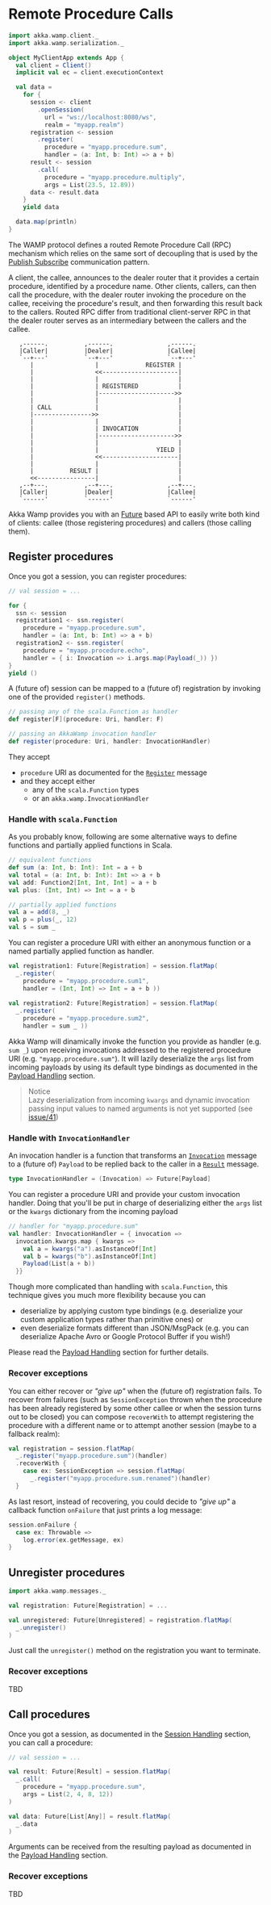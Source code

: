 # Remote Procedure Calls
```scala
import akka.wamp.client._
import akka.wamp.serialization._

object MyClientApp extends App {
  val client = Client()  
  implicit val ec = client.executionContext

  val data = 
    for {
      session <- client
        .openSession(
          url = "ws://localhost:8080/ws",
          realm = "myapp.realm")
      registration <- session
        .register(
          procedure = "myapp.procedure.sum",
          handler = (a: Int, b: Int) => a + b)
      result <- session
        .call(
          procedure = "myapp.procedure.multiply",
          args = List(23.5, 12.89))
      data <- result.data
    } 
    yield data

  data.map(println)
}
```

The WAMP protocol defines a routed Remote Procedure Call (RPC) mechanism which relies on the same sort of decoupling that is used by the [Publish Subscribe](../future/pubsub) communication pattern. 

A client, the callee, announces to the dealer router that it provides a certain procedure, identified by a procedure name.  Other clients, callers, can then call the procedure, with the dealer router invoking the procedure on the callee, receiving the procedure's result, and then forwarding this result back to the callers. Routed RPC differ from traditional client-server RPC in that the dealer router serves as an intermediary between the callers and the callee.

```text
   ,------.          ,------.               ,------.
   |Caller|          |Dealer|               |Callee|
   `--+---'          `--+---'               `--+---'   
      |                 |             REGISTER |
      |                 <<---------------------|
      |                 |                      |
      |                 | REGISTERED           |
      |                 |--------------------->>
      |                 |                      |
      | CALL            |                      |
      |---------------->>                      |
      |                 |                      |
      |                 | INVOCATION           | 
      |                 |--------------------->>
      |                 |                      |
      |                 |                YIELD |
      |                 <<---------------------|
      |                 |                      |
      |          RESULT |                      |
      <<----------------|                      |
   ,--+---.          ,--+---.               ,--+---.
   |Caller|          |Dealer|               |Callee|
   `------'          `------'               `------'
```
                                                                      
Akka Wamp provides you with an [Future](http://docs.scala-lang.org/overviews/core/futures.html) based API to easily write both kind of clients: callee (those registering procedures) and callers (those calling them).


## Register procedures
Once you got a session, you can register procedures:

```scala
// val session = ... 

for {
  ssn <- session
  registration1 <- ssn.register(
    procedure = "myapp.procedure.sum",
    handler = (a: Int, b: Int) => a + b)
  registration2 <- ssn.register(
    procedure = "myapp.procedure.echo",
    handler = { i: Invocation => i.args.map(Payload(_)) })
} 
yield ()
```

A (future of) session can be mapped to a (future of) registration by invoking one of the provided ``register()`` methods. 

```scala
// passing any of the scala.Function as handler
def register[F](procedure: Uri, handler: F)

// passing an AkkaWamp invocation handler
def register(procedure: Uri, handler: InvocationHandler)
```

They accept 

* ``procedure`` URI as documented for the [``Register``](../../messages#Register) message
* and they accept either      
    * any of the ``scala.Function`` types
    * or an ``akka.wamp.InvocationHandler``


### Handle with ``scala.Function``
As you probably know, following are some alternative ways to define functions and partially applied functions in Scala. 

```scala
// equivalent functions
def sum (a: Int, b: Int): Int = a + b
val total = (a: Int, b: Int): Int => a + b
val add: Function2[Int, Int, Int] = a + b
val plus: (Int, Int) => Int = a + b

// partially applied functions
val a = add(8, _)
val p = plus(_, 12)
val s = sum _
```

You can register a procedure URI with either an anonymous function or a named partially applied function as handler.

```scala
val registration1: Future[Registration] = session.flatMap(
  _.register(
    procedure = "myapp.procedure.sum1",
    handler = (Int, Int) => Int = a + b ))
    
val registration2: Future[Registration] = session.flatMap(
  _.register(
    procedure = "myapp.procedure.sum2",
    handler = sum _ ))
```

Akka Wamp will dinamically invoke the function you provide as handler (e.g. ``sum _``) upon receiving invocations addressed to the registered procedure URI (e.g. ``"myapp.procedure.sum"``). It will lazily deserialize the ``args`` list from incoming payloads by using its default type bindings as documented in the [Payload Handling](./payload/#default-type-bindings) section. 

> Notice  
> Lazy deserialization from incoming ``kwargs`` and dynamic invocation passing input values to named arguments is not yet supported (see [issue/41](https://github.com/angiolep/akka-wamp/issues/41))


### Handle with ``InvocationHandler``
An invocation handler is a function that transforms an [``Invocation``](../../messages#Invocation) message to a (future of) ``Payload`` to be replied back to the caller in a [``Result``](../../messages#Invocation) message.

```scala
type InvocationHandler = (Invocation) => Future[Payload]
```

You can register a procedure URI and provide your custom invocation handler. Doing that you'll be put in charge of deserializing either the ``args`` list or the ``kwargs`` dictionary from the incoming payload 

```scala
// handler for "myapp.procedure.sum"
val handler: InvocationHandler = { invocation =>
  invocation.kwargs.map { kwargs =>
    val a = kwargs("a").asInstanceOf[Int]
    val b = kwargs("b").asInstanceOf[Int]
    Payload(List(a + b))
  }}
```

Though more complicated than handling with ``scala.Function``, this technique gives you much more flexibility because you can 

* deserialize by applying custom type bindings (e.g. deserialize your custom application types rather than primitive ones) or 
* even deserialize formats different than JSON/MsgPack (e.g. you can deserialize Apache Avro or Google Protocol Buffer if you wish!) 

Please read the [Payload Handling](./payload) section for further details.



### Recover exceptions
You can either recover or _"give up"_ when the (future of) registration fails. To recover from failures (such as ``SessionException`` thrown when the procedure has been already registered by some other callee or when the session turns out to be closed) you can compose ``recoverWith`` to attempt registering the procedure with a different name or to attempt another session (maybe to a fallback realm):

```scala
val registration = session.flatMap(
  _.register("myapp.procedure.sum")(handler)
  .recoverWith { 
    case ex: SessionException => session.flatMap(
      _.register("myapp.procedure.sum.renamed")(handler)
  }
```

As last resort, instead of recovering, you could decide to _"give up"_ a callback function ``onFailure`` that just prints a log message:

```scala
session.onFailure {
  case ex: Throwable => 
    log.error(ex.getMessage, ex)
}
```

## Unregister procedures

```scala
import akka.wamp.messages._

val registration: Future[Registration] = ...

val unregistered: Future[Unregistered] = registration.flatMap(
  _.unregister()
)
```

Just call the ``unregister()`` method on the registration you want to terminate.
 


### Recover exceptions
TBD

## Call procedures
Once you got a session, as documented in the [Session Handling](../future/session) section, you can call a procedure:

```scala
// val session = ... 

val result: Future[Result] = session.flatMap(
  _.call(
    procedure = "myapp.procedure.sum",
    args = List(2, 4, 8, 12))
)

val data: Future[List[Any]] = result.flatMap(
  _.data
)
```

Arguments can be received from the resulting payload as documented in the [Payload Handling](./payload) section.



### Recover exceptions
TBD



